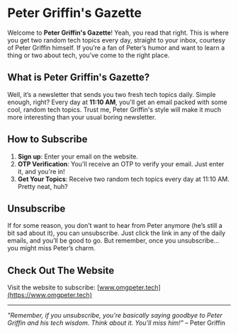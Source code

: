 # Peter Griffin's Gazette

Welcome to **Peter Griffin's Gazette**! Yeah, you read that right. This is where you get two random tech topics every day, straight to your inbox, courtesy of Peter Griffin himself. If you’re a fan of Peter’s humor and want to learn a thing or two about tech, you’ve come to the right place.

## What is Peter Griffin's Gazette?

Well, it’s a newsletter that sends you two fresh tech topics daily. Simple enough, right? Every day at **11:10 AM**, you'll get an email packed with some cool, random tech topics. Trust me, Peter Griffin's style will make it much more interesting than your usual boring newsletter.

## How to Subscribe

1. **Sign up**: Enter your email on the website.
2. **OTP Verification**: You'll receive an OTP to verify your email. Just enter it, and you're in!
3. **Get Your Topics**: Receive two random tech topics every day at 11:10 AM. Pretty neat, huh?

## Unsubscribe

If for some reason, you don’t want to hear from Peter anymore (he’s still a bit sad about it), you can unsubscribe. Just click the link in any of the daily emails, and you’ll be good to go. But remember, once you unsubscribe... you might miss Peter’s charm. 

## Check Out The Website

Visit the website to subscribe: [www.omgpeter.tech](https://www.omgpeter.tech)

---

_"Remember, if you unsubscribe, you’re basically saying goodbye to Peter Griffin and his tech wisdom. Think about it. You’ll miss him!"_ – Peter Griffin
